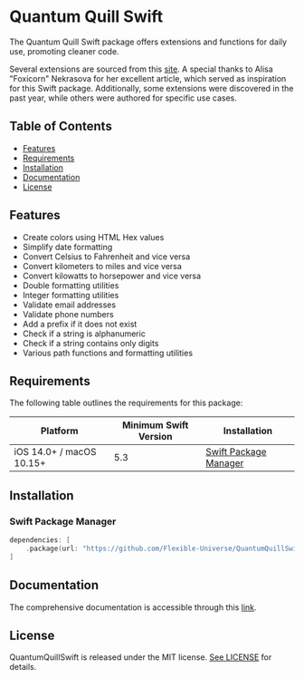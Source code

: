 # Quantum Quill Swift

The Quantum Quill Swift package offers extensions and functions for daily use, promoting cleaner code.

Several extensions are sourced from this [site](https://betterprogramming.pub/24-swift-extensions-for-cleaner-code-41e250c9c4c3). A special thanks to Alisa "Foxicorn" Nekrasova for her excellent article, which served as inspiration for this Swift package. Additionally, some extensions were discovered in the past year, while others were authored for specific use cases.

## Table of Contents
- [Features](#features)
- [Requirements](#requirements)
- [Installation](#installation)
- [Documentation](#documentation)
- [License](#license)

## Features
- Create colors using HTML Hex values
- Simplify date formatting
- Convert Celsius to Fahrenheit and vice versa
- Convert kilometers to miles and vice versa
- Convert kilowatts to horsepower and vice versa
- Double formatting utilities
- Integer formatting utilities
- Validate email addresses
- Validate phone numbers
- Add a prefix if it does not exist
- Check if a string is alphanumeric
- Check if a string contains only digits
- Various path functions and formatting utilities

## Requirements
The following table outlines the requirements for this package:

| Platform | Minimum Swift Version | Installation |
| -------- | --------------------- | ------------ |
| iOS 14.0+ / macOS 10.15+ | 5.3 | [Swift Package Manager](#swift-package-manager)|

## Installation
### Swift Package Manager

```swift
dependencies: [
    .package(url: "https://github.com/Flexible-Universe/QuantumQuillSwift.git", .upToNextMajor(from: "1.0.0"))
]
```

## Documentation
The comprehensive documentation is accessible through this [link](https://docs.flexible-universe.com/QuantumQuillSwift/).

## License
QuantumQuillSwift is released under the MIT license. [See LICENSE](https://github.com/Flexible-Universe/QuantumQuillSwift/blob/main/LICENSE) for details.
